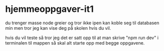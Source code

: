 # hjemmeoppgaver-it1

du trenger masse node greier og tror ikke ipen kan koble seg til databasen min men tror jeg kan vise deg på skolen hvis du vil. 

hvis du vil teste så tror jeg det er satt opp til at man skrive "npm run dev" i terminalen til mappen så skal alt starte opp med begge oppgavene. 
